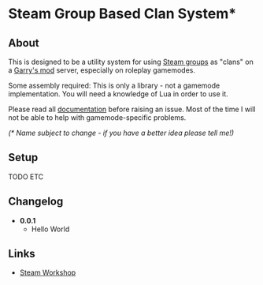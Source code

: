 # Steam Group Based Clan System*
## About
This is designed to be a utility system for using [Steam groups][sgroups] as
"clans" on a [Garry's mod][gmod] server, especially on roleplay gamemodes.

Some assembly required: This is only a library - not a gamemode
implementation. You will need a knowledge of Lua in order to use it.

Please read all [documentation][docs] before raising an issue. Most of the
time I will not be able to help with gamemode-specific problems.

_(* Name subject to change - if you have a better idea please tell me!)_
## Setup
TODO ETC

## Changelog
* __0.0.1__
  - Hello World

## Links
* [Steam Workshop][workshop]

[sgroups]:  https://support.steampowered.com/kb_article.php?ref=8882-bmxl-0801
[gmod]:     https://gmod.facepunch.com/
[docs]:     https://github.com/Lexicality/steam-group-clans/wiki
[workshop]: #TODO
